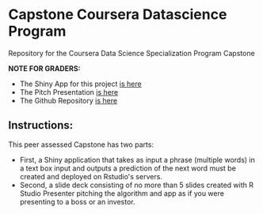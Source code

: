 # Capstone Coursera Datascience Program
Repository for the Coursera Data Science Specialization Program Capstone  

**NOTE FOR GRADERS:**  
- The Shiny App for this project [is here](https://fjavierangoy.shinyapps.io/WordPredictoR)  
- The Pitch Presentation [is here](http://rpubs.com/FJAngoy/358037)  
- The Github Repository [is here](https://github.com/fjavierGIT/Capstone_Coursera_Datascience)  

## Instructions: 
This peer assessed Capstone has two parts:  
- First, a Shiny application that takes as input a phrase (multiple words) in a text box input and outputs a prediction of the next word must be created and deployed on Rstudio's servers.  
- Second, a slide deck consisting of no more than 5 slides created with R Studio Presenter pitching the algorithm and app as if you were presenting to a boss or an investor.  